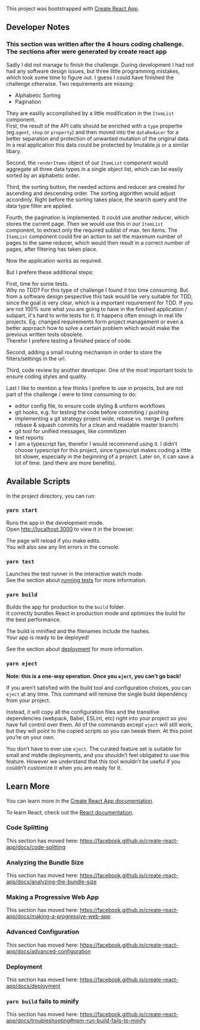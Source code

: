 This project was bootstrapped with [Create React App](https://github.com/facebook/create-react-app).

## Developer Notes

### This section was written after the 4 hours coding challenge. The sections after were generated by create react app

Sadly I did not manage to finish the challenge. During development I had not had any software design issues, but three little programming mistakes, which took some time to figure out. I guess I could have finished the challenge otherwise.
Two requirements are missing:

- Alphabetic Sorting
- Pagination

They are easlily accomplished by a little modification in the `ItemList` component.  
First, the result of the API calls should be enriched with a `type` propertie (eg.`agent`, `shop` or `property`) and then moved into the `dataReducer` for a better separation and protection of unwanted mutation of the original data. In a real application this data could be protected by Imutable.js or a similar libary.

Second, the `renderItems` object of our `ItemList` component would aggregate all three data types in a single object list, which can be easily sorted by an alphabetic order.

Third, the sorting button, the needed actions and reducer are created for ascending and descending order. The sorting algorithm would adjust accordinly. Right before the sorting takes place, the search query and the data type filter are applied.

Fourth, the pagination is implemented. It could use another reducer, which stores the current page. Then we would use this in our `ItemList` component, to extract only the required sublist of max. ten items. The `ItemList` component could fire an action to set the maximum number of pages to the same reducer, which would then result in a correct number of pages, after filtering has taken place.

Now the application works as required.

But I prefere these additional steps:

First, time for some tests.  
 Why no TDD? For this type of challenge I found it too time consuming. But from a software design pespective this task would be very suitable for TDD, since the goal is very clear, which is a important requirement for TDD. If you are not 100% sure what you are going to have in the finished application / subpart, it's hard to write tests for it. It happens often enough in real life projects. Eg. changed requirements form project management or even a better approach how to solve a certain problem which would make the previous written tests obsolete.  
Therefor I prefere testing a finished peace of code.

Second, adding a small routing mechanism in order to store the filters/settings in the url.

Third, code review by another developer. One of the most important tools to ensure coding styles and quality.

Last I like to mention a few thinks I prefere to use in projects, but are not part of the challenge / were to time consuming to do:

- editor config file, to ensure code styling & uniform workflows
- git hooks, e.g. for testing the code before commiting / pushing
- implementing a git strategy project wide, rebase vs. merge (I prefere rebase & squash commits for a clean and readable master branch)
- git tool for unified messages, like commitizen
- test reports
- I am a typescript fan, therefor I would recommend using it. I didn't choose typescript for this project, since typescript makes coding a little bit slower, especially in the beginning of a project. Later on, it can save a lot of time. (and there are more benefits).

## Available Scripts

In the project directory, you can run:

### `yarn start`

Runs the app in the development mode.<br />
Open [http://localhost:3000](http://localhost:3000) to view it in the browser.

The page will reload if you make edits.<br />
You will also see any lint errors in the console.

### `yarn test`

Launches the test runner in the interactive watch mode.<br />
See the section about [running tests](https://facebook.github.io/create-react-app/docs/running-tests) for more information.

### `yarn build`

Builds the app for production to the `build` folder.<br />
It correctly bundles React in production mode and optimizes the build for the best performance.

The build is minified and the filenames include the hashes.<br />
Your app is ready to be deployed!

See the section about [deployment](https://facebook.github.io/create-react-app/docs/deployment) for more information.

### `yarn eject`

**Note: this is a one-way operation. Once you `eject`, you can’t go back!**

If you aren’t satisfied with the build tool and configuration choices, you can `eject` at any time. This command will remove the single build dependency from your project.

Instead, it will copy all the configuration files and the transitive dependencies (webpack, Babel, ESLint, etc) right into your project so you have full control over them. All of the commands except `eject` will still work, but they will point to the copied scripts so you can tweak them. At this point you’re on your own.

You don’t have to ever use `eject`. The curated feature set is suitable for small and middle deployments, and you shouldn’t feel obligated to use this feature. However we understand that this tool wouldn’t be useful if you couldn’t customize it when you are ready for it.

## Learn More

You can learn more in the [Create React App documentation](https://facebook.github.io/create-react-app/docs/getting-started).

To learn React, check out the [React documentation](https://reactjs.org/).

### Code Splitting

This section has moved here: https://facebook.github.io/create-react-app/docs/code-splitting

### Analyzing the Bundle Size

This section has moved here: https://facebook.github.io/create-react-app/docs/analyzing-the-bundle-size

### Making a Progressive Web App

This section has moved here: https://facebook.github.io/create-react-app/docs/making-a-progressive-web-app

### Advanced Configuration

This section has moved here: https://facebook.github.io/create-react-app/docs/advanced-configuration

### Deployment

This section has moved here: https://facebook.github.io/create-react-app/docs/deployment

### `yarn build` fails to minify

This section has moved here: https://facebook.github.io/create-react-app/docs/troubleshooting#npm-run-build-fails-to-minify
